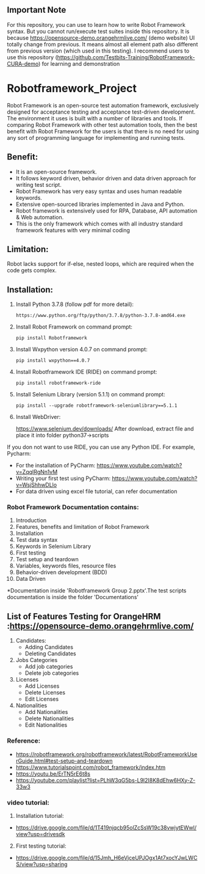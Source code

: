## Important Note

For this repository, you can use to learn how to write Robot Framework syntax. But you cannot run/execute test suites inside this repository. It is because https://opensource-demo.orangehrmlive.com/ (demo website) UI totally change from previous. It means almost all element path also different from previous version (which used in this testing). I recommend users to use this repository (https://github.com/Testbits-Training/RobotFramework-CURA-demo) for learning and demonstration



# Robotframework_Project

Robot Framework is an open-source test automation framework, exclusively designed for acceptance testing and acceptance test-driven development. The environment it uses is built with a number of libraries and tools. If comparing Robot Framework with other test automation tools, then the best benefit with Robot Framework for the users is that there is no need for using any sort of programming language for implementing and running tests.

## Benefit:

- It is an open-source framework.
- It follows keyword driven, behavior driven and data driven approach for writing test script.
- Robot Framework has very easy syntax and uses human readable keywords.
- Extensive open-sourced libraries implemented in Java and Python.
- Robot framework is extensively used for RPA, Database, API automation & Web automation.
- This is the only framework which comes with all industry standard framework features with very minimal coding

## Limitation:

Robot lacks support for if-else, nested loops, which are required when the code gets complex.

## Installation:

1. Install Python 3.7.8 (follow pdf for more detail):

   `https://www.python.org/ftp/python/3.7.8/python-3.7.8-amd64.exe`
2. Install Robot Framework on command prompt:
   
   `pip install Robotframework`
3. Install Wxpython version 4.0.7 on command prompt:
   
   `pip install wxpython==4.0.7`
4. Install Robotframework IDE (RIDE) on command prompt:
   
   `pip install robotframework-ride`
5. Install Selenium Library (version 5.1.1) on command prompt:
   
   `pip install --upgrade robotframework-seleniumlibrary==5.1.1`
6. Install WebDriver:

   https://www.selenium.dev/downloads/
   After download, extract file and place it into folder python37->scripts

If you don not want to use RIDE, you can use any Python IDE. For example, Pycharm:
- For the installation of PyCharm: https://www.youtube.com/watch?v=ZqqIRgNn1vM
- Writing your first test using PyCharm: https://www.youtube.com/watch?v=WsjShhwDLlo
- For data driven using excel file tutorial, can refer documentation


### Robot Framework Documentation contains:

1. Introduction
2. Features, benefits and limitation of Robot Framework
3. Installation
4. Test data syntax​
5. Keywords in Selenium Library ​
6. First testing
7. Test setup and teardown
8. Variables, keywords files, resource files
9. Behavior-driven development (BDD)
10. Data Driven

\*Documentation inside 'Robotframework Group 2.pptx'.The test scripts documentation is inside the folder 'Documentations'

## List of Features Testing for OrangeHRM :https://opensource-demo.orangehrmlive.com/

1. Candidates:
   - Adding Candidates
   - Deleting Candidates
2. Jobs Categories
   - Add job categories
   - Delete job categories
3. Licenses
   - Add Licenses
   - Delete Licenses
   - Edit Licenses
4. Nationalities
   - Add Nationalities
   - Delete Nationalities
   - Edit Nationalities


### Reference:

- https://robotframework.org/robotframework/latest/RobotFrameworkUserGuide.html#test-setup-and-teardown
- https://www.tutorialspoint.com/robot_framework/index.htm​
- https://youtu.be/ErTN5rE6t8s​
- https://youtube.com/playlist?list=PLhW3qG5bs-L9l2I8K8dEhw6HXy-Z-33w3​

### video tutorial:

1. Installation tutorial:

- https://drive.google.com/file/d/1T419njqcb95olZcSsW19c38vwjytEWwl/view?usp=drivesdk

2. First testing tutorial:

- https://drive.google.com/file/d/15Jmh_H6eVjceUPJOgx1At7xocYJwLWCS/view?usp=sharing
